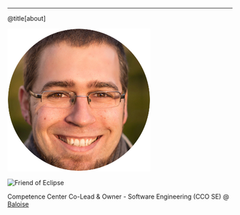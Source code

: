 ---
@title[about]
 
![me](https://github.com/MarkusTiede/about/raw/master/img/me-circle.png)

![Friend of Eclipse](http://eclipse.org/donate/images/friendslogo200.png "Friend of Eclipse")

Competence Center Co-Lead & Owner - Software Engineering (CCO SE) @ [Baloise](https://www.baloise.com)
